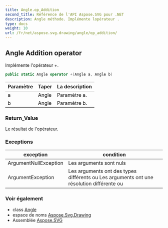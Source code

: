 ```yaml
---
title: Angle.op_Addition
second_title: Référence de l'API Aspose.SVG pour .NET
description: Angle méthode. Implémente lopérateur .
type: docs
weight: 10
url: /fr/net/aspose.svg.drawing/angle/op_addition/
---
```

## Angle Addition operator

Implémente l'opérateur +.

```csharp
public static Angle operator +(Angle a, Angle b)
```

| Paramètre | Taper | La description |
| --- | --- | --- |
| a | Angle | Paramètre a. |
| b | Angle | Paramètre b. |

### Return_Value

Le résultat de l'opérateur.

### Exceptions

| exception | condition |
| --- | --- |
| ArgumentNullException | Les arguments sont nuls |
| ArgumentException | Les arguments ont des types différents ou Les arguments ont une résolution différente ou |

### Voir également

* class [Angle](../)
* espace de noms [Aspose.Svg.Drawing](../../angle/)
* Assemblée [Aspose.SVG](../../../)


